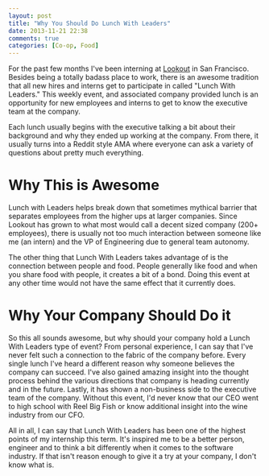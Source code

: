 ```yaml
---
layout: post
title: "Why You Should Do Lunch With Leaders"
date: 2013-11-21 22:38
comments: true
categories: [Co-op, Food]
---
```


For the past few months I've been interning at [Lookout](http://lookout.com) in San Francisco. Besides being a totally badass place to work, there is an awesome tradition that all new hires and interns get to participate in called "Lunch With Leaders." This weekly event, and associated company provided lunch is an opportunity for new employees and interns to get to know the executive team at the company. Each lunch usually begins with the executive talking a bit about their background and why they ended up working at the company. From there, it usually turns into a Reddit style AMA where everyone can ask a variety of questions about pretty much everything.# Why This is AwesomeLunch with Leaders helps break down that sometimes mythical barrier that separates employees from the higher ups at larger companies. Since Lookout has grown to what most would call a decent sized company (200+ employees), there is usually not too much interaction between someone like me (an intern) and the VP of Engineering due to general team autonomy. The other thing that Lunch With Leaders takes advantage of is the connection between people and food. People generally like food and when you share food with people, it creates a bit of a bond. Doing this event at any other time would not have the same effect that it currently does.# Why Your Company Should Do itSo this all sounds awesome, but why should your company hold a Lunch With Leaders type of event? From personal experience, I can say that I've never felt such a connection to the fabric of the company before. Every single lunch I've heard a different reason why someone believes the company can succeed. I've also gained amazing insight into the thought process behind the various directions that company is heading currently and in the future. Lastly, it has shown a non-business side to the executive team of the company. Without this event, I'd never know that our CEO went to high school with Reel Big Fish or know additional insight into the wine industry from our CFO.
All in all, I can say that Lunch With Leaders has been one of the highest points of my internship this term. It's inspired me to be a better person, engineer and to think a bit differently when it comes to the software industry. If that isn't reason enough to give it a try at your company, I don't know what is.